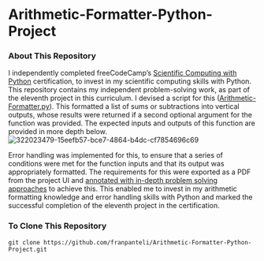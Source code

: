 # Arithmetic-Formatter-Python-Project
### About This Repository
I independently completed freeCodeCamp’s [Scientific Computing with Python](https://www.freecodecamp.org/learn/scientific-computing-with-python/) certification, to invest in my scientific computing skills with Python. This repository contains my independent problem-solving work, as part of the eleventh project in this curriculum. I devised a script for this ([Arithmetic-Formatter.py](https://github.com/franpanteli/Arithmetic-Formatter-Python-Project/blob/main/Arithmetic-Formatter.py)). This formatted a list of sums or subtractions into vertical outputs, whose results were returned if a second optional argument for the function was provided. The expected inputs and outputs of this function are provided in more depth below.  
![322023479-15eefb57-bce7-4864-b4dc-cf7854696c69](https://github.com/franpanteli/Arithmetic-Formatter-Python-Project/assets/131474705/707653fd-6073-46e1-aec8-cbec5f1410df)


Error handling was implemented for this, to ensure that a series of conditions were met for the function inputs and that its output was appropriately formatted. The requirements for this were exported as a PDF from the project UI and [annotated with in-depth problem solving approaches](https://github.com/franpanteli/Arithmetic-Formatter-Python-Project/blob/main/Task%20Challenge%20Notes.pdf) to achieve this. This enabled me to invest in my arithmetic formatting knowledge and error handling skills with Python and marked the successful completion of the eleventh project in the certification.

### To Clone This Repository
```
git clone https://github.com/franpanteli/Arithmetic-Formatter-Python-Project.git 
```
